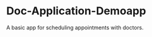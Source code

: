 Doc-Application-Demoapp
=======================

A basic app for scheduling appointments with doctors.
